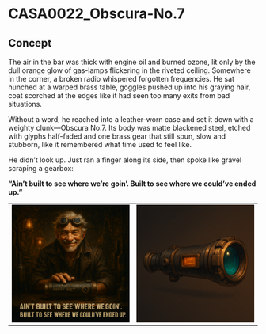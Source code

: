 # CASA0022_Obscura-No.7

## Concept

The air in the bar was thick with engine oil and burned ozone, lit only by the dull orange glow of gas-lamps flickering in the riveted ceiling. Somewhere in the corner, a broken radio whispered forgotten frequencies. He sat hunched at a warped brass table, goggles pushed up into his graying hair, coat scorched at the edges like it had seen too many exits from bad situations.

Without a word, he reached into a leather-worn case and set it down with a weighty clunk—Obscura No.7. Its body was matte blackened steel, etched with glyphs half-faded and one brass gear that still spun, slow and stubborn, like it remembered what time used to feel like.

He didn’t look up. Just ran a finger along its side, then spoke like gravel scraping a gearbox:

**“Ain’t built to see where we’re goin’. Built to see where we could’ve ended up.”**

<table>
  <tr>
    <td align="center">
      <img src="img/concept2.png" alt="concept 1" width="500"/>
    </td>
    <td align="center">
      <img src="img/concept1.png" alt="concept 2" width="500" />
    </td>
  </tr>
</table>
